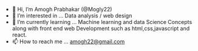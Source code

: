 - 👋 Hi, I’m Amogh Prabhakar (@Mogly22)
- 👀 I’m interested in ... Data analysis / web design
- 🌱 I’m currently learning ... Machine learning and data Science Concepts along with front end web Development such as html,css,javascript and react.
- 📫 How to reach me ... amogh22@gmail.com

<!---
Mogly22/Mogly22 is a ✨ special ✨ repository because its `README.md` (this file) appears on your GitHub profile.
You can click the Preview link to take a look at your changes.
--->

